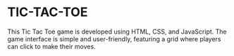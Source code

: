 # TIC-TAC-TOE
This Tic Tac Toe game is developed using HTML, CSS, and JavaScript. The game interface is simple and user-friendly, featuring a grid where players can click to make their moves.
